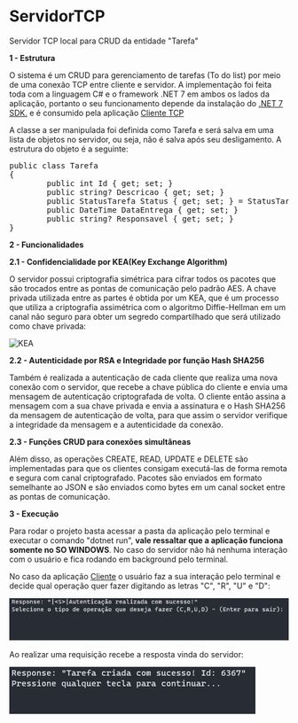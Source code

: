 # ServidorTCP
Servidor TCP local para CRUD da entidade "Tarefa"

**1 - Estrutura**

O sistema é um CRUD para gerenciamento de tarefas (To do list) por meio de uma conexão TCP entre cliente e servidor. A implementação foi feita toda com a linguagem C# e o framework .NET 7 em ambos os lados da aplicação, portanto o seu funcionamento depende da instalação do [.NET 7 SDK.](https://dotnet.microsoft.com/pt-br/download/dotnet/7.0) e é consumido pela aplicação [Cliente TCP](https://github.com/schmoellerIuri/ClienteTCP)

A classe a ser manipulada foi definida como Tarefa e será salva em uma lista de objetos no servidor, ou seja, não é salva após seu desligamento. A estrutura do objeto é a seguinte:
<pre>
public class Tarefa
{
    	public int Id { get; set; }
    	public string? Descricao { get; set; }
    	public StatusTarefa Status { get; set; } = StatusTarefa.A_FAZER;
    	public DateTime DataEntrega { get; set; }
    	public string? Responsavel { get; set; }
}
</pre>

**2 - Funcionalidades**

**2.1 - Confidencialidade por KEA(Key Exchange Algorithm)**

O servidor possui criptografia simétrica para cifrar todos os pacotes que são trocados entre as pontas de comunicação pelo padrão AES. A chave privada utilizada entre as partes é obtida por um KEA, que é um processo que utiliza a criptografia assimétrica com o algoritmo Diffie-Hellman em um canal não seguro para obter um segredo compartilhado que será utilizado como chave privada:

![KEA](https://www.practicalnetworking.net/wp-content/uploads/2015/11/dh-revised.png)

**2.2 - Autenticidade por RSA e Integridade por função Hash SHA256**

Também é realizada a autenticação de cada cliente que realiza uma nova conexão com o servidor, que recebe a chave pública do cliente e envia uma mensagem de autenticação criptografada de volta. O cliente então assina a mensagem com a sua chave privada e envia a assinatura e o Hash SHA256 da mensagem de autenticação de volta, para que assim o servidor verifique a integridade da mensagem e a autenticidade da conexão.


**2.3 - Funções CRUD para conexões simultâneas**

Além disso, as operações CREATE, READ, UPDATE e DELETE são implementadas para que os clientes consigam executá-las de forma remota e segura com canal criptografado. Pacotes são enviados em formato semelhante ao JSON e são enviados como bytes em um canal socket entre as pontas de comunicação.

**3 - Execução**

Para rodar o projeto basta acessar a pasta da aplicação pelo terminal e executar o comando "dotnet run", **vale ressaltar que a aplicação funciona somente no SO WINDOWS**. No caso do servidor não há nenhuma interação com o usuário e fica rodando em background pelo terminal.

No caso da aplicação [Cliente](https://github.com/schmoellerIuri/ClienteTCP) o usuário faz a sua interação pelo terminal e decide qual operação quer fazer digitando as letras 
"C", "R", "U" e "D":

![Aplicação cliente](https://github.com/schmoellerIuri/ServidorTCP/blob/master/Screenshot1-Cliente.png)

Ao realizar uma requisição recebe a resposta vinda do servidor:

![Exemplo de comando](https://github.com/schmoellerIuri/ServidorTCP/blob/master/Screenshot2-Cliente.png)
